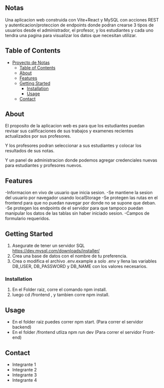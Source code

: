## Notas

Una aplicacion web construida con Vite+React y MySQL con acciones REST y autenticacion/proteccion de endpoints donde podran crearse 3 tipos de usuarios desde el administrador, el profesor, y los estudiantes y cada uno tendra una pagina para visualizar los datos que necesitan utilizar.


## Table of Contents

- [Proyecto de Notas](#notas)
  - [Table of Contents](#table-of-contents)
  - [About](#about)
  - [Features](#features)
  - [Getting Started](#getting-started)
    - [Installation](#installation)
    - [Usage](#usage)
  - [Contact](#contact)

## About

El proposito de la aplicacion web es para que los estudiantes puedan revisar sus calificaciones de sus trabajos y examenes recientes actualizados por sus profesores.

Y los profesores podran seleccionar a sus estudiantes y colocar los resultados de sus notas.

Y un panel de administracion donde podemos agregar credenciales nuevas para estudiantes y profesores nuevos.

## Features

-Informacion en vivo de usuario que inicia sesion.
-Se mantiene la sesion del usuario por navegador usando localStorage
-Se protegen las rutas en el frontend para que no puedan navegar por donde no se supone que deban.
-Se protegen los endpoints de el servidor para que tampoco puedan manipular los datos de las tablas sin haber iniciado sesion.
-Campos de formulario requeridos.

## Getting Started

1. Asegurate de tener un servidor SQL https://dev.mysql.com/downloads/installer/
2. Crea una base de datos con el nombre de tu preferencia. 
3. Crea o modifica el archivo .env.example a solo .env y llena las variables DB_USER, DB_PASSWORD y DB_NAME con los valores necesarios.

### Installation

1. En el Folder raiz, corre el comando npm install.
2. luego cd /frontend , y tambien corre npm install.

## Usage

- En el folder raiz puedes correr npm start. (Para correr el servidor backend)
- En el folder /frontend utliza npm run dev (Para correr el servidor Front-end)

## Contact

- Integrante 1
- Integrante 2
- Integrante 3
- Integrante 4